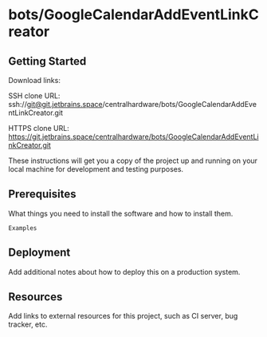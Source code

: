 # bots/GoogleCalendarAddEventLinkCreator



## Getting Started

Download links:

SSH clone URL: ssh://git@git.jetbrains.space/centralhardware/bots/GoogleCalendarAddEventLinkCreator.git

HTTPS clone URL: https://git.jetbrains.space/centralhardware/bots/GoogleCalendarAddEventLinkCreator.git



These instructions will get you a copy of the project up and running on your local machine for development and testing purposes.

## Prerequisites

What things you need to install the software and how to install them.

```
Examples
```

## Deployment

Add additional notes about how to deploy this on a production system.

## Resources

Add links to external resources for this project, such as CI server, bug tracker, etc.
